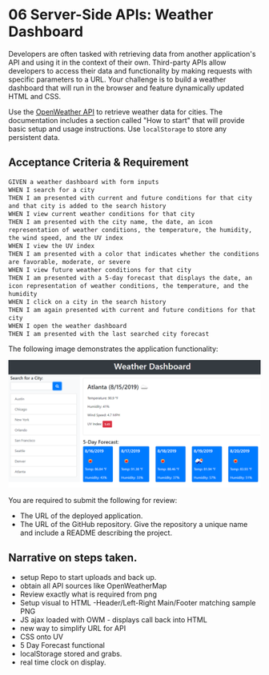 # 06 Server-Side APIs: Weather Dashboard

Developers are often tasked with retrieving data from another application's API and using it in the context of their own. Third-party APIs allow developers to access their data and functionality by making requests with specific parameters to a URL. Your challenge is to build a weather dashboard that will run in the browser and feature dynamically updated HTML and CSS.

Use the [OpenWeather API](https://openweathermap.org/api) to retrieve weather data for cities. The documentation includes a section called "How to start" that will provide basic setup and usage instructions. Use `localStorage` to store any persistent data.

## Acceptance Criteria & Requirement

```
GIVEN a weather dashboard with form inputs
WHEN I search for a city
THEN I am presented with current and future conditions for that city and that city is added to the search history
WHEN I view current weather conditions for that city
THEN I am presented with the city name, the date, an icon representation of weather conditions, the temperature, the humidity, the wind speed, and the UV index
WHEN I view the UV index
THEN I am presented with a color that indicates whether the conditions are favorable, moderate, or severe
WHEN I view future weather conditions for that city
THEN I am presented with a 5-day forecast that displays the date, an icon representation of weather conditions, the temperature, and the humidity
WHEN I click on a city in the search history
THEN I am again presented with current and future conditions for that city
WHEN I open the weather dashboard
THEN I am presented with the last searched city forecast
```

The following image demonstrates the application functionality:

![weather dashboard demo](./assets/06-server-side-apis-homework-demo.png)

You are required to submit the following for review:

- The URL of the deployed application.
- The URL of the GitHub repository. Give the repository a unique name and include a README describing the project.

## Narrative on steps taken.

- setup Repo to start uploads and back up.
- obtain all API sources like OpenWeatherMap
- Review exactly what is required from png
- Setup visual to HTML -Header/Left-Right Main/Footer matching sample PNG
- JS ajax loaded with OWM - displays call back into HTML
- new way to simplify URL for API
- CSS onto UV
- 5 Day Forecast functional
- localStorage stored and grabs.
- real time clock on display.
